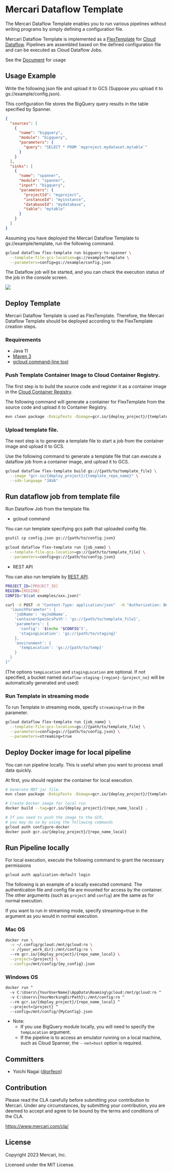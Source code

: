 # Mercari Dataflow Template

The Mercari Dataflow Template enables you to run various pipelines without writing programs by simply defining a configuration file.

Mercari Dataflow Template is implemented as a [FlexTemplate](https://cloud.google.com/dataflow/docs/guides/templates/using-flex-templates) for [Cloud Dataflow](https://cloud.google.com/dataflow). Pipelines are assembled based on the defined configuration file and can be executed as Cloud Dataflow Jobs.

See the [Document](docs/README.md) for usage

## Usage Example

Write the following json file and upload it to GCS (Suppose you upload it to gs://example/config.json).

This configuration file stores the BigQuery query results in the table specified by Spanner.

```json
{
  "sources": [
    {
      "name": "bigquery",
      "module": "bigquery",
      "parameters": {
        "query": "SELECT * FROM `myproject.mydataset.mytable`"
      }
    }
  ],
  "sinks": [
    {
      "name": "spanner",
      "module": "spanner",
      "input": "bigquery",
      "parameters": {
        "projectId": "myproject",
        "instanceId": "myinstance",
        "databaseId": "mydatabase",
        "table": "mytable"
      }
    }
  ]
}
```

Assuming you have deployed the Mercari Dataflow Template to gs://example/template, run the following command.

```sh
gcloud dataflow flex-template run bigquery-to-spanner \
  --template-file-gcs-location=gs://example/template \
  --parameters=config=gs://example/config.json
```

The Dataflow job will be started, and you can check the execution status of the job in the console screen.

<img src="https://raw.githubusercontent.com/mercari/DataflowTemplate/master/docs/images/bigquery-to-spanner.png">


## Deploy Template

Mercari Dataflow Template is used as FlexTemplate.
Therefore, the Mercari Dataflow Template should be deployed according to the FlexTemplate creation steps.

### Requirements

* Java 11
* [Maven 3](https://maven.apache.org/index.html)
* [gcloud command-line tool](https://cloud.google.com/sdk/gcloud)

### Push Template Container Image to Cloud Container Registry.

The first step is to build the source code and register it as a container image in the [Cloud Container Registry](https://cloud.google.com/container-registry).

The following command will generate a container for FlexTemplate from the source code and upload it to Container Registry.

```sh
mvn clean package -DskipTests -Dimage=gcr.io/{deploy_project}/{template_repo_name}
```

### Upload template file.

The next step is to generate a template file to start a job from the container image and upload it to GCS.

Use the following command to generate a template file that can execute a dataflow job from a container image, and upload it to GCS.

```sh
gcloud dataflow flex-template build gs://{path/to/template_file} \
  --image "gcr.io/{deploy_project}/{template_repo_name}" \
  --sdk-language "JAVA"
```

## Run dataflow job from template file

Run Dataflow Job from the template file.

* gcloud command

You can run template specifying gcs path that uploaded config file.

```sh
gsutil cp config.json gs://{path/to/config.json}

gcloud dataflow flex-template run {job_name} \
  --template-file-gcs-location=gs://{path/to/template_file} \
  --parameters=config=gs://{path/to/config.json}
```

* REST API

You can also run template by [REST API](https://cloud.google.com/dataflow/docs/reference/rest/v1b3/projects.locations.flexTemplates/launch).

```sh
PROJECT_ID=[PROJECT_ID]
REGION=[REGION]
CONFIG="$(cat examples/xxx.json)"

curl -X POST -H "Content-Type: application/json"  -H "Authorization: Bearer $(gcloud auth print-access-token)" "https://dataflow.googleapis.com/v1b3/projects/${PROJECT_ID}/locations/${REGION}/flexTemplates:launch" -d "{
  'launchParameter': {
    'jobName': 'myJobName',
    'containerSpecGcsPath': 'gs://{path/to/template_file}',
    'parameters': {
      'config': '$(echo "$CONFIG")',
      'stagingLocation': 'gs://{path/to/staging}'
    },
    'environment': {
      'tempLocation': 'gs://{path/to/temp}'
    }
  }
}"
```

(The options `tempLocation` and `stagingLocation` are optional. If not specified, a bucket named `dataflow-staging-{region}-{project_no}` will be automatically generated and used)

### Run Template in streaming mode

To run Template in streaming mode, specify `streaming=true` in the parameter.

```sh
gcloud dataflow flex-template run {job_name} \
  --template-file-gcs-location=gs://{path/to/template_file} \
  --parameters=config=gs://{path/to/config.json} \
  --parameters=streaming=true
```

## Deploy Docker image for local pipeline

You can run pipeline locally. This is useful when you want to process small data quickly.

At first, you should register the container for local execution.


```sh
# Generate MDT jar file.
mvn clean package -DskipTests -Dimage=gcr.io/{deploy_project}/{template_repo_name}

# Create Docker image for local run
docker build --tag=gcr.io/{deploy_project}/{repo_name_local} .

# If you need to push the image to the GCR,
# you may do so by using the following commands
gcloud auth configure-docker
docker push gcr.io/{deploy_project}/{repo_name_local}
```

## Run Pipeline locally

For local execution, execute the following command to grant the necessary permissions

```shell
gcloud auth application-default login
````

The following is an example of a locally executed command.
The authentication file and config file are mounted for access by the container.
The other arguments (such as `project` and `config`) are the same as for normal execution.

If you want to run in streaming mode, specify streaming=true in the argument as you would in normal execution.

### Mac OS

```sh
docker run \
  -v ~/.config/gcloud:/mnt/gcloud:ro \
  -v /{your_work_dir}:/mnt/config:ro \  
  --rm gcr.io/{deploy_project}/{repo_name_local} \
  --project={project} \
  --config=/mnt/config/{my_config}.json
```

### Windows OS

```sh
docker run ^
  -v C:\Users\{YourUserName}\AppData\Roaming\gcloud:/mnt/gcloud:ro ^
  -v C:\Users\{YourWorkingDirPath}\:/mnt/config:ro ^
  --rm gcr.io/{deploy_project}/{repo_name_local} ^
  --project={project} ^
  --config=/mnt/config/{MyConfig}.json
```

* Note:
  * If you use BigQuery module locally, you will need to specify the `tempLocation` argument.
  * If the pipeline is to access an emulator running on a local machine, such as Cloud Spanner, the `--net=host` option is required.

## Committers

 * Yoichi Nagai ([@orfeon](https://github.com/orfeon))

## Contribution

Please read the CLA carefully before submitting your contribution to Mercari.
Under any circumstances, by submitting your contribution, you are deemed to accept and agree to be bound by the terms and conditions of the CLA.

https://www.mercari.com/cla/

## License

Copyright 2023 Mercari, Inc.

Licensed under the MIT License.